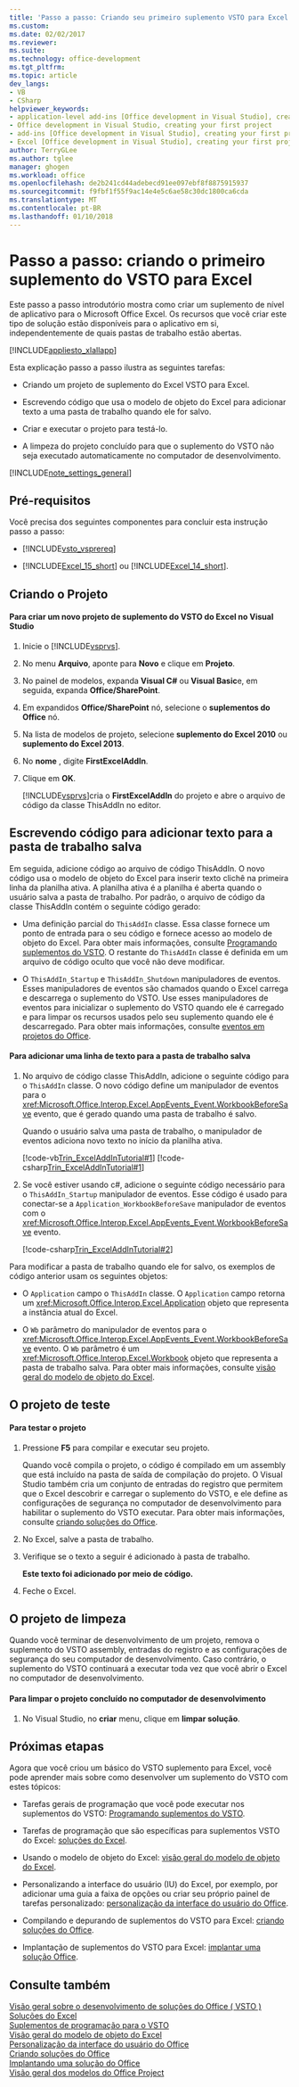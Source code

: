 ```yaml
---
title: 'Passo a passo: Criando seu primeiro suplemento VSTO para Excel | Microsoft Docs'
ms.custom: 
ms.date: 02/02/2017
ms.reviewer: 
ms.suite: 
ms.technology: office-development
ms.tgt_pltfrm: 
ms.topic: article
dev_langs:
- VB
- CSharp
helpviewer_keywords:
- application-level add-ins [Office development in Visual Studio], creating your first project
- Office development in Visual Studio, creating your first project
- add-ins [Office development in Visual Studio], creating your first project
- Excel [Office development in Visual Studio], creating your first project
author: TerryGLee
ms.author: tglee
manager: ghogen
ms.workload: office
ms.openlocfilehash: de2b241cd44adebecd91ee097ebf8f8875915937
ms.sourcegitcommit: f9fbf1f55f9ac14e4e5c6ae58c30dc1800ca6cda
ms.translationtype: MT
ms.contentlocale: pt-BR
ms.lasthandoff: 01/10/2018
---
```

# <a name="walkthrough-creating-your-first-vsto-add-in-for-excel"></a>Passo a passo: criando o primeiro suplemento do VSTO para Excel
  Este passo a passo introdutório mostra como criar um suplemento de nível de aplicativo para o Microsoft Office Excel. Os recursos que você criar este tipo de solução estão disponíveis para o aplicativo em si, independentemente de quais pastas de trabalho estão abertas.  
  
 [!INCLUDE[appliesto_xlallapp](../vsto/includes/appliesto-xlallapp-md.md)]  
  
 Esta explicação passo a passo ilustra as seguintes tarefas:  
  
-   Criando um projeto de suplemento do Excel VSTO para Excel.  
  
-   Escrevendo código que usa o modelo de objeto do Excel para adicionar texto a uma pasta de trabalho quando ele for salvo.  
  
-   Criar e executar o projeto para testá-lo.  
  
-   A limpeza do projeto concluído para que o suplemento do VSTO não seja executado automaticamente no computador de desenvolvimento.  
  
 [!INCLUDE[note_settings_general](../sharepoint/includes/note-settings-general-md.md)]  
  
## <a name="prerequisites"></a>Pré-requisitos  
 Você precisa dos seguintes componentes para concluir esta instrução passo a passo:  
  
-   [!INCLUDE[vsto_vsprereq](../vsto/includes/vsto-vsprereq-md.md)]  
  
-   [!INCLUDE[Excel_15_short](../vsto/includes/excel-15-short-md.md)] ou [!INCLUDE[Excel_14_short](../vsto/includes/excel-14-short-md.md)].  
  
## <a name="creating-the-project"></a>Criando o Projeto  
  
#### <a name="to-create-a-new-excel-vsto-add-in-project-in-visual-studio"></a>Para criar um novo projeto de suplemento do VSTO do Excel no Visual Studio  
  
1.  Inicie o [!INCLUDE[vsprvs](../sharepoint/includes/vsprvs-md.md)].  
  
2.  No menu **Arquivo**, aponte para **Novo** e clique em **Projeto**.  
  
3.  No painel de modelos, expanda **Visual C#** ou **Visual Basic**e, em seguida, expanda **Office/SharePoint**.  
  
4.  Em expandidos **Office/SharePoint** nó, selecione o **suplementos do Office** nó.  
  
5.  Na lista de modelos de projeto, selecione **suplemento do Excel 2010** ou **suplemento do Excel 2013**.  
  
6.  No **nome** , digite **FirstExcelAddIn**.  
  
7.  Clique em **OK**.  
  
     [!INCLUDE[vsprvs](../sharepoint/includes/vsprvs-md.md)]cria o **FirstExcelAddIn** do projeto e abre o arquivo de código da classe ThisAddIn no editor.  
  
## <a name="writing-code-to-add-text-to-the-saved-workbook"></a>Escrevendo código para adicionar texto para a pasta de trabalho salva  
 Em seguida, adicione código ao arquivo de código ThisAddIn. O novo código usa o modelo de objeto do Excel para inserir texto clichê na primeira linha da planilha ativa. A planilha ativa é a planilha é aberta quando o usuário salva a pasta de trabalho. Por padrão, o arquivo de código da classe ThisAddIn contém o seguinte código gerado:  
  
-   Uma definição parcial do `ThisAddIn` classe. Essa classe fornece um ponto de entrada para o seu código e fornece acesso ao modelo de objeto do Excel. Para obter mais informações, consulte [Programando suplementos do VSTO](../vsto/programming-vsto-add-ins.md). O restante do `ThisAddIn` classe é definida em um arquivo de código oculto que você não deve modificar.  
  
-   O `ThisAddIn_Startup` e `ThisAddIn_Shutdown` manipuladores de eventos. Esses manipuladores de eventos são chamados quando o Excel carrega e descarrega o suplemento do VSTO. Use esses manipuladores de eventos para inicializar o suplemento do VSTO quando ele é carregado e para limpar os recursos usados pelo seu suplemento quando ele é descarregado. Para obter mais informações, consulte [eventos em projetos do Office](../vsto/events-in-office-projects.md).  
  
#### <a name="to-add-a-line-of-text-to-the-saved-workbook"></a>Para adicionar uma linha de texto para a pasta de trabalho salva  
  
1.  No arquivo de código classe ThisAddIn, adicione o seguinte código para o `ThisAddIn` classe. O novo código define um manipulador de eventos para o <xref:Microsoft.Office.Interop.Excel.AppEvents_Event.WorkbookBeforeSave> evento, que é gerado quando uma pasta de trabalho é salvo.  
  
     Quando o usuário salva uma pasta de trabalho, o manipulador de eventos adiciona novo texto no início da planilha ativa.  
  
     [!code-vb[Trin_ExcelAddInTutorial#1](../vsto/codesnippet/VisualBasic/Trin_ExcelAddInTutorial/ThisAddIn.vb#1)]
     [!code-csharp[Trin_ExcelAddInTutorial#1](../vsto/codesnippet/CSharp/Trin_ExcelAddInTutorial/ThisAddIn.cs#1)]  
  
2.  Se você estiver usando c#, adicione o seguinte código necessário para o `ThisAddIn_Startup` manipulador de eventos. Esse código é usado para conectar-se a `Application_WorkbookBeforeSave` manipulador de eventos com o <xref:Microsoft.Office.Interop.Excel.AppEvents_Event.WorkbookBeforeSave> evento.  
  
     [!code-csharp[Trin_ExcelAddInTutorial#2](../vsto/codesnippet/CSharp/Trin_ExcelAddInTutorial/ThisAddIn.cs#2)]  
  
 Para modificar a pasta de trabalho quando ele for salvo, os exemplos de código anterior usam os seguintes objetos:  
  
-   O `Application` campo o `ThisAddIn` classe. O `Application` campo retorna um <xref:Microsoft.Office.Interop.Excel.Application> objeto que representa a instância atual do Excel.  
  
-   O `Wb` parâmetro do manipulador de eventos para o <xref:Microsoft.Office.Interop.Excel.AppEvents_Event.WorkbookBeforeSave> evento. O `Wb` parâmetro é um <xref:Microsoft.Office.Interop.Excel.Workbook> objeto que representa a pasta de trabalho salva. Para obter mais informações, consulte [visão geral do modelo de objeto do Excel](../vsto/excel-object-model-overview.md).  
  
## <a name="testing-the-project"></a>O projeto de teste  
  
#### <a name="to-test-the-project"></a>Para testar o projeto  
  
1.  Pressione **F5** para compilar e executar seu projeto.  
  
     Quando você compila o projeto, o código é compilado em um assembly que está incluído na pasta de saída de compilação do projeto. O Visual Studio também cria um conjunto de entradas do registro que permitem que o Excel descobrir e carregar o suplemento do VSTO, e ele define as configurações de segurança no computador de desenvolvimento para habilitar o suplemento do VSTO executar. Para obter mais informações, consulte [criando soluções do Office](../vsto/building-office-solutions.md).  
  
2.  No Excel, salve a pasta de trabalho.  
  
3.  Verifique se o texto a seguir é adicionado à pasta de trabalho.  
  
     **Este texto foi adicionado por meio de código.**  
  
4.  Feche o Excel.  
  
## <a name="cleaning-up-the-project"></a>O projeto de limpeza  
 Quando você terminar de desenvolvimento de um projeto, remova o suplemento do VSTO assembly, entradas do registro e as configurações de segurança do seu computador de desenvolvimento. Caso contrário, o suplemento do VSTO continuará a executar toda vez que você abrir o Excel no computador de desenvolvimento.  
  
#### <a name="to-clean-up-the-completed-project-on-your-development-computer"></a>Para limpar o projeto concluído no computador de desenvolvimento  
  
1.  No Visual Studio, no **criar** menu, clique em **limpar solução**.  
  
## <a name="next-steps"></a>Próximas etapas  
 Agora que você criou um básico do VSTO suplemento para Excel, você pode aprender mais sobre como desenvolver um suplemento do VSTO com estes tópicos:  
  
-   Tarefas gerais de programação que você pode executar nos suplementos do VSTO: [Programando suplementos do VSTO](../vsto/programming-vsto-add-ins.md).  
  
-   Tarefas de programação que são específicas para suplementos VSTO do Excel: [soluções do Excel](../vsto/excel-solutions.md).  
  
-   Usando o modelo de objeto do Excel: [visão geral do modelo de objeto do Excel](../vsto/excel-object-model-overview.md).  
  
-   Personalizando a interface do usuário (IU) do Excel, por exemplo, por adicionar uma guia a faixa de opções ou criar seu próprio painel de tarefas personalizado: [personalização da interface do usuário do Office](../vsto/office-ui-customization.md).  
  
-   Compilando e depurando de suplementos do VSTO para Excel: [criando soluções do Office](../vsto/building-office-solutions.md).  
  
-   Implantação de suplementos do VSTO para Excel: [implantar uma solução Office](../vsto/deploying-an-office-solution.md).  
  
## <a name="see-also"></a>Consulte também  
 [Visão geral sobre o desenvolvimento de soluções do Office &#40; VSTO &#41;](../vsto/office-solutions-development-overview-vsto.md)   
 [Soluções do Excel](../vsto/excel-solutions.md)   
 [Suplementos de programação para o VSTO](../vsto/programming-vsto-add-ins.md)   
 [Visão geral do modelo de objeto do Excel](../vsto/excel-object-model-overview.md)   
 [Personalização da interface do usuário do Office](../vsto/office-ui-customization.md)   
 [Criando soluções do Office](../vsto/building-office-solutions.md)   
 [Implantando uma solução do Office](../vsto/deploying-an-office-solution.md)   
 [Visão geral dos modelos do Office Project](../vsto/office-project-templates-overview.md)  
  
  